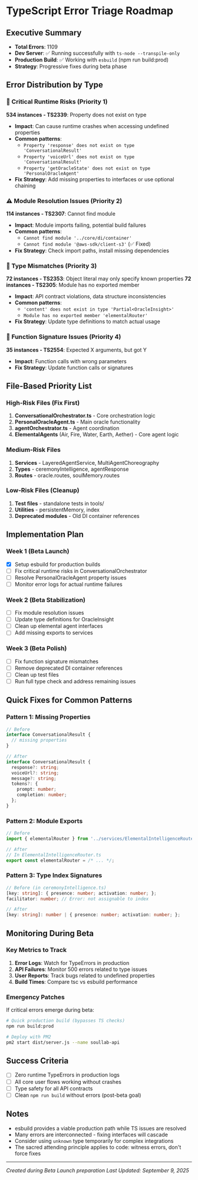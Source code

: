 # TypeScript Error Triage Roadmap

## Executive Summary
- **Total Errors**: 1109
- **Dev Server**: ✅ Running successfully with `ts-node --transpile-only`
- **Production Build**: ✅ Working with `esbuild` (npm run build:prod)
- **Strategy**: Progressive fixes during beta phase

## Error Distribution by Type

### 🚨 Critical Runtime Risks (Priority 1)
**534 instances - TS2339**: Property does not exist on type
- **Impact**: Can cause runtime crashes when accessing undefined properties
- **Common patterns**:
  - `Property 'response' does not exist on type 'ConversationalResult'`
  - `Property 'voiceUrl' does not exist on type 'ConversationalResult'`
  - `Property 'getOracleState' does not exist on type 'PersonalOracleAgent'`
- **Fix Strategy**: Add missing properties to interfaces or use optional chaining

### ⚠️ Module Resolution Issues (Priority 2)
**114 instances - TS2307**: Cannot find module
- **Impact**: Module imports failing, potential build failures
- **Common patterns**:
  - `Cannot find module '../core/di/container'`
  - `Cannot find module '@aws-sdk/client-s3'` (✅ Fixed)
- **Fix Strategy**: Check import paths, install missing dependencies

### 🔧 Type Mismatches (Priority 3)
**72 instances - TS2353**: Object literal may only specify known properties
**72 instances - TS2305**: Module has no exported member
- **Impact**: API contract violations, data structure inconsistencies
- **Common patterns**:
  - `'content' does not exist in type 'Partial<OracleInsight>'`
  - `Module has no exported member 'elementalRouter'`
- **Fix Strategy**: Update type definitions to match actual usage

### 📝 Function Signature Issues (Priority 4)
**35 instances - TS2554**: Expected X arguments, but got Y
- **Impact**: Function calls with wrong parameters
- **Fix Strategy**: Update function calls or signatures

## File-Based Priority List

### High-Risk Files (Fix First)
1. **ConversationalOrchestrator.ts** - Core orchestration logic
2. **PersonalOracleAgent.ts** - Main oracle functionality
3. **agentOrchestrator.ts** - Agent coordination
4. **ElementalAgents** (Air, Fire, Water, Earth, Aether) - Core agent logic

### Medium-Risk Files
1. **Services** - LayeredAgentService, MultiAgentChoreography
2. **Types** - ceremonyIntelligence, agentResponse
3. **Routes** - oracle.routes, soulMemory.routes

### Low-Risk Files (Cleanup)
1. **Test files** - standalone tests in tools/
2. **Utilities** - persistentMemory, index
3. **Deprecated modules** - Old DI container references

## Implementation Plan

### Week 1 (Beta Launch)
- [x] Setup esbuild for production builds
- [ ] Fix critical runtime risks in ConversationalOrchestrator
- [ ] Resolve PersonalOracleAgent property issues
- [ ] Monitor error logs for actual runtime failures

### Week 2 (Beta Stabilization)
- [ ] Fix module resolution issues
- [ ] Update type definitions for OracleInsight
- [ ] Clean up elemental agent interfaces
- [ ] Add missing exports to services

### Week 3 (Beta Polish)
- [ ] Fix function signature mismatches
- [ ] Remove deprecated DI container references
- [ ] Clean up test files
- [ ] Run full type check and address remaining issues

## Quick Fixes for Common Patterns

### Pattern 1: Missing Properties
```typescript
// Before
interface ConversationalResult {
  // missing properties
}

// After
interface ConversationalResult {
  response?: string;
  voiceUrl?: string;
  message?: string;
  tokens?: {
    prompt: number;
    completion: number;
  };
}
```

### Pattern 2: Module Exports
```typescript
// Before
import { elementalRouter } from '../services/ElementalIntelligenceRouter';

// After
// In ElementalIntelligenceRouter.ts
export const elementalRouter = /* ... */;
```

### Pattern 3: Type Index Signatures
```typescript
// Before (in ceremonyIntelligence.ts)
[key: string]: { presence: number; activation: number; };
facilitator: number; // Error: not assignable to index

// After
[key: string]: number | { presence: number; activation: number; };
```

## Monitoring During Beta

### Key Metrics to Track
1. **Error Logs**: Watch for TypeErrors in production
2. **API Failures**: Monitor 500 errors related to type issues
3. **User Reports**: Track bugs related to undefined properties
4. **Build Times**: Compare tsc vs esbuild performance

### Emergency Patches
If critical errors emerge during beta:
```bash
# Quick production build (bypasses TS checks)
npm run build:prod

# Deploy with PM2
pm2 start dist/server.js --name soullab-api
```

## Success Criteria
- [ ] Zero runtime TypeErrors in production logs
- [ ] All core user flows working without crashes
- [ ] Type safety for all API contracts
- [ ] Clean `npm run build` without errors (post-beta goal)

## Notes
- esbuild provides a viable production path while TS issues are resolved
- Many errors are interconnected - fixing interfaces will cascade
- Consider using `unknown` type temporarily for complex integrations
- The sacred attending principle applies to code: witness errors, don't force fixes

---
*Created during Beta Launch preparation*
*Last Updated: September 9, 2025*